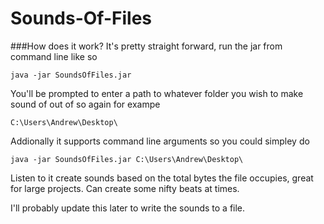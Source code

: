 Sounds-Of-Files
===============

###How does it work?
It's pretty straight forward, run the jar from command line like so
```
java -jar SoundsOfFiles.jar
```
You'll be prompted to enter a path to whatever folder you wish to make sound of out of so again for exampe

```
C:\Users\Andrew\Desktop\
```
Addionally it supports command line arguments so you could simpley do 

```
java -jar SoundsOfFiles.jar C:\Users\Andrew\Desktop\
```

Listen to it create sounds based on the total bytes the file occupies, great for large projects. Can create some nifty beats at times.


I'll probably update this later to write the sounds to a file.

